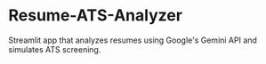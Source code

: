 # Resume-ATS-Analyzer
Streamlit app that analyzes resumes using Google's Gemini API and simulates ATS screening.
